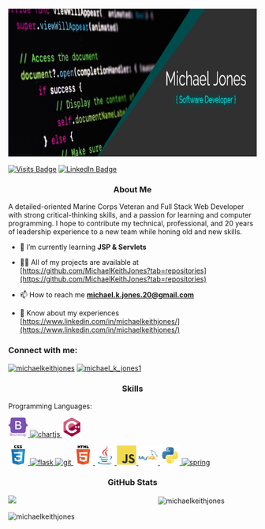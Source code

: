<p align="center"> <img width="800" height="300" src="https://github.com/MichaelKeithJones/MichaelKeithJones/blob/main/FotoJet.png"> </p>

[![Visits Badge](https://badges.pufler.dev/visits/braydoncoyer/braydoncoyer)](https:braydoncoyer.dev)
[![LinkedIn Badge](https://img.shields.io/badge/LinkedIn-Profile-informational?style=plastic&logo=linkedin&logoColor=white&color=004D4D)](https://www.linkedin.com/in/michaelkeithjones/)

<p align="center"> <h3 align="center">About Me</h3> </p>

A detailed-oriented Marine Corps Veteran and Full Stack Web Developer with strong critical-thinking skills, and a passion for learning and computer programming. I hope to contribute my technical, professional, and 20 years of leadership experience to a new team while honing old and new skills.

- 🌱 I’m currently learning **JSP & Servlets**

- 👨‍💻 All of my projects are available at [https://github.com/MichaelKeithJones?tab=repositories](https://github.com/MichaelKeithJones?tab=repositories)

- 📫 How to reach me **michael.k.jones.20@gmail.com**

- 📄 Know about my experiences [https://www.linkedin.com/in/michaelkeithjones/](https://www.linkedin.com/in/michaelkeithjones/)

<h3 align="left">Connect with me:</h3>
<p align="left">
<a href="https://linkedin.com/in/michaelkeithjones" target="blank"><img align="center" src="https://raw.githubusercontent.com/rahuldkjain/github-profile-readme-generator/master/src/images/icons/Social/linked-in-alt.svg" alt="michaelkeithjones" height="30" width="40" /></a>
<a href="https://www.hackerrank.com/michael_k_jones1" target="blank"><img align="center" src="https://raw.githubusercontent.com/rahuldkjain/github-profile-readme-generator/master/src/images/icons/Social/hackerrank.svg" alt="michael_k_jones1" height="30" width="40" /></a>
</p>

<p align="center"> <h3 align="center">Skills</h3> </p>

Programming Languages: 

<p align="left">
  <a href="https://getbootstrap.com" target="_blank" rel="noreferrer">
    <img src="https://raw.githubusercontent.com/devicons/devicon/master/icons/bootstrap/bootstrap-plain-wordmark.svg" alt="bootstrap" width="40" height="40"/> 
  </a>
  
  <a href="https://www.chartjs.org" target="_blank" rel="noreferrer">
    <img src="https://www.chartjs.org/media/logo-title.svg" alt="chartjs" width="40" height="40"/> </a> <a href="https://www.w3schools.com/cpp/" target="_blank" rel="noreferrer">
    <img src="https://raw.githubusercontent.com/devicons/devicon/master/icons/cplusplus/cplusplus-original.svg" alt="cplusplus" width="40" height="40"/>
  </a>
  
  <a href="https://www.w3schools.com/css/" target="_blank" rel="noreferrer"> <img src="https://raw.githubusercontent.com/devicons/devicon/master/icons/css3/css3-original-wordmark.svg" alt="css3" width="40" height="40"/> </a> <a href="https://flask.palletsprojects.com/" target="_blank" rel="noreferrer"> <img src="https://www.vectorlogo.zone/logos/pocoo_flask/pocoo_flask-icon.svg" alt="flask" width="40" height="40"/> </a> <a href="https://git-scm.com/" target="_blank" rel="noreferrer"> <img src="https://www.vectorlogo.zone/logos/git-scm/git-scm-icon.svg" alt="git" width="40" height="40"/> </a> <a href="https://www.w3.org/html/" target="_blank" rel="noreferrer"> <img src="https://raw.githubusercontent.com/devicons/devicon/master/icons/html5/html5-original-wordmark.svg" alt="html5" width="40" height="40"/> </a> <a href="https://www.java.com" target="_blank" rel="noreferrer"> <img src="https://raw.githubusercontent.com/devicons/devicon/master/icons/java/java-original.svg" alt="java" width="40" height="40"/> </a> <a href="https://developer.mozilla.org/en-US/docs/Web/JavaScript" target="_blank" rel="noreferrer"> <img src="https://raw.githubusercontent.com/devicons/devicon/master/icons/javascript/javascript-original.svg" alt="javascript" width="40" height="40"/> </a> <a href="https://www.mysql.com/" target="_blank" rel="noreferrer"> <img src="https://raw.githubusercontent.com/devicons/devicon/master/icons/mysql/mysql-original-wordmark.svg" alt="mysql" width="40" height="40"/> </a> <a href="https://www.python.org" target="_blank" rel="noreferrer"> <img src="https://raw.githubusercontent.com/devicons/devicon/master/icons/python/python-original.svg" alt="python" width="40" height="40"/> </a> <a href="https://spring.io/" target="_blank" rel="noreferrer"> <img src="https://www.vectorlogo.zone/logos/springio/springio-icon.svg" alt="spring" width="40" height="40"/> </a> </p>

<p align="center">
<h3 align="center">GitHub Stats</h3>
</p>

<img align="left" src="https://github-readme-stats.vercel.app/api/top-langs?username=michaelkeithjones&&show_icons=true&theme=vue-dark" width="300">

<p>&nbsp;<img align="center" src="https://github-readme-stats.vercel.app/api?username=michaelkeithjones&show_icons=true&theme=vue-dark" alt="michaelkeithjones" /></p>

<p><img align="center" src="https://github-readme-streak-stats.herokuapp.com/?user=michaelkeithjones&theme=vue-dark" alt="michaelkeithjones" /></p>
